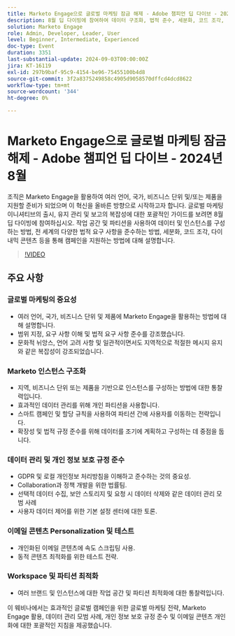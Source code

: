 ```yaml
---
title: Marketo Engage으로 글로벌 마케팅 잠금 해제 - Adobe 챔피언 딥 다이브 - 2024년 8월
description: 8월 딥 다이빙에 참여하여 데이터 구조화, 법적 준수, 세분화, 코드 조각, 다이내믹 콘텐츠 등을 다루는 Marketo Engage을 통해 글로벌 마케팅을 강화하고 여러 브랜드 및 인스턴스를 위한 작업 공간 및 파티션을 최적화하는 방법에 대한 통찰력을 얻으십시오.
solution: Marketo Engage
role: Admin, Developer, Leader, User
level: Beginner, Intermediate, Experienced
doc-type: Event
duration: 3351
last-substantial-update: 2024-09-03T00:00:00Z
jira: KT-16119
exl-id: 297b9baf-95c9-4154-be96-75455100b4d8
source-git-commit: 3f2a8375249858c4905d9058570dffcd4dcd8622
workflow-type: tm+mt
source-wordcount: '344'
ht-degree: 0%

---
```


# Marketo Engage으로 글로벌 마케팅 잠금 해제 - Adobe 챔피언 딥 다이브 - 2024년 8월

조직은 Marketo Engage을 활용하여 여러 언어, 국가, 비즈니스 단위 및/또는 제품을 지원할 준비가 되었으며 이 혁신을 올바른 방향으로 시작하고자 합니다. 글로벌 마케팅 이니셔티브의 출시, 유지 관리 및 보고의 복잡성에 대한 포괄적인 가이드를 보려면 8월 딥 다이빙에 참여하십시오. 작업 공간 및 파티션을 사용하여 데이터 및 인스턴스를 구성하는 방법, 전 세계의 다양한 법적 요구 사항을 준수하는 방법, 세분화, 코드 조각, 다이내믹 콘텐츠 등을 통해 캠페인을 지원하는 방법에 대해 설명합니다.

>[!VIDEO](https://video.tv.adobe.com/v/3433245/?learn=on)

## 주요 사항

### 글로벌 마케팅의 중요성

* 여러 언어, 국가, 비즈니스 단위 및 제품에 Marketo Engage을 활용하는 방법에 대해 설명합니다.
* 범위 지정, 요구 사항 이해 및 법적 요구 사항 준수를 강조했습니다.
* 문화적 뉘앙스, 언어 고려 사항 및 일관적이면서도 지역적으로 적절한 메시지 유지와 같은 복잡성이 강조되었습니다.

### Marketo 인스턴스 구조화

* 지역, 비즈니스 단위 또는 제품을 기반으로 인스턴스를 구성하는 방법에 대한 통찰력입니다.
* 효과적인 데이터 관리를 위해 개인 파티션을 사용합니다.
* 스마트 캠페인 및 할당 규칙을 사용하여 파티션 간에 사용자를 이동하는 전략입니다.
* 확장성 및 법적 규정 준수를 위해 데이터를 조기에 계획하고 구성하는 데 중점을 둡니다.

### 데이터 관리 및 개인 정보 보호 규정 준수

* GDPR 및 로컬 개인정보 처리방침을 이해하고 준수하는 것의 중요성.
* Collaboration과 정책 개발을 위한 법률팀.
* 선택적 데이터 수집, 보안 스토리지 및 요청 시 데이터 삭제와 같은 데이터 관리 모범 사례
* 사용자 데이터 제어를 위한 기본 설정 센터에 대한 토론.

### 이메일 콘텐츠 Personalization 및 테스트

* 개인화된 이메일 콘텐츠에 속도 스크립팅 사용.
* 동적 콘텐츠 최적화를 위한 테스트 전략.

### Workspace 및 파티션 최적화

* 여러 브랜드 및 인스턴스에 대한 작업 공간 및 파티션 최적화에 대한 통찰력입니다.

이 웨비나에서는 효과적인 글로벌 캠페인을 위한 글로벌 마케팅 전략, Marketo Engage 활용, 데이터 관리 모범 사례, 개인 정보 보호 규정 준수 및 이메일 콘텐츠 개인화에 대한 포괄적인 지침을 제공했습니다.
